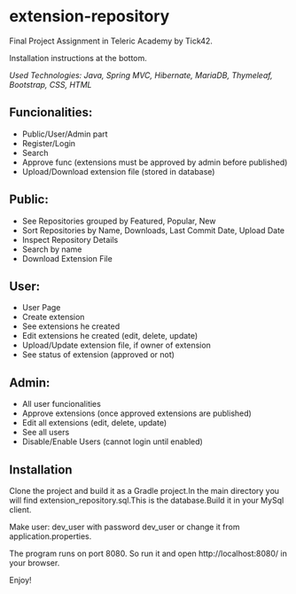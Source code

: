 # extension-repository

Final Project Assignment in Teleric Academy by Tick42.

Installation instructions at the bottom.

*Used Technologies: Java, Spring MVC, Hibernate, MariaDB, Thymeleaf, Bootstrap, CSS, HTML*

## Funcionalities:

- Public/User/Admin part
- Register/Login 
- Search
- Approve func (extensions must be approved by admin before published)
- Upload/Download extension file (stored in database)

## Public:

- See Repositories grouped by Featured, Popular, New
- Sort Repositories by Name, Downloads, Last Commit Date, Upload Date
- Inspect Repository Details
- Search by name
- Download Extension File

## User:

- User Page
- Create extension
- See extensions he created
- Edit extensions he created (edit, delete, update)
- Upload/Update extension file, if owner of extension
- See status of extension (approved or not)

## Admin:

- All user funcionalities
- Approve extensions (once approved extensions are published)
- Edit all extensions (edit, delete, update)
- See all users
- Disable/Enable Users (cannot login until enabled)


## Installation

Clone the project and build it as a Gradle project.In the main directory you will find extension_repository.sql.This is the database.Build it in your MySql client.

Make user: dev_user with password dev_user  or change it from application.properties.

The program runs on port 8080.  So run it and open http://localhost:8080/ in your browser. 

Enjoy!
